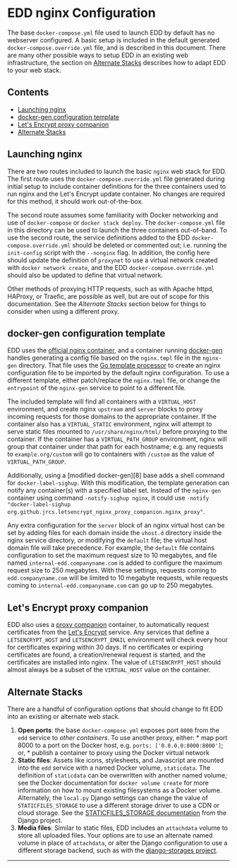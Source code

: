 # EDD nginx Configuration

The base `docker-compose.yml` file used to launch EDD by default has no webserver configured. A
basic setup is included in the default generated `docker-compose.override.yml` file, and is
described in this document. There are many other possible ways to setup EDD in an existing web
infrastructure, the section on [Alternate Stacks](#alternate) describes how to adapt EDD to your
web stack.

## Contents
* [Launching nginx](#launch)
* [docker-gen configuration template](#docker-gen)
* [Let's Encrypt proxy companion](#letsencrypt)
* [Alternate Stacks](#alternate)


## Launching nginx <a name="#launch"/>

There are two routes included to launch the basic `nginx` web stack for EDD. The first route uses
the `docker-compose.override.yml` file generated during initial setup to include container
definitions for the three containers used to run nginx and the Let's Encrypt update container. No
changes are required for this method, it should work out-of-the-box.

The second route assumes some familiarity with Docker networking and use of `docker-compose` or
`docker stack deploy`. The `docker-compose.yml` file in this directory can be used to launch the
three containers out-of-band. To use the second route, the service definitions added to the EDD
`docker-compose.override.yml` should be deleted or commented out; i.e. running the `init-config`
script with the `--nonginx` flag. In addition, the config here should update the definition of
`proxynet` to use a virtual network created with `docker network create`, and the EDD
`docker-compose.override.yml` should also be updated to define that virtual network.

Other methods of proxying HTTP requests, such as with Apache httpd, HAProxy, or Traefic, are
possible as well, but are out of scope for this documentation. See the _Alternate Stacks_ section
below for things to consider when using a different proxy.

## docker-gen configuration template <a name="#docker-gen"/>

EDD uses the [official nginx container][1], and a container running [docker-gen][2] handles
generating a config file based on the `nginx.tmpl` file in the `nginx-gen` directory. That file
uses the [Go template processor][3] to create an nginx configuration file to be imported by the
default nginx configuration. To use a different template, either patch/replace the `nginx.tmpl`
file, or change the `entrypoint` of the `nginx-gen` service to point to a different file.

The included template will find all containers with a `VIRTUAL_HOST` environment, and create nginx
`upstream` and `server` blocks to proxy incoming requests for those domains to the appropriate
container. If the container also has a `VIRTUAL_STATIC` environment, nginx will attempt to serve
static files mounted to `/usr/share/nginx/html/` before proxying to the container. If the
container has a `VIRTUAL_PATH_GROUP` environment, nginx will group that container under that path
for each hostname; e.g. any requests to `example.org/custom` will go to containers with `/custom`
as the value of `VIRTUAL_PATH_GROUP`.

Additionally, using a [modified docker-gen][8] base adds a shell command for `docker-label-sighup`.
With this modification, the template generation can notify any container(s) with a specified label
set. Instead of the `nginx-gen` container using command `-notify-sighup nginx`, it could use
`-notify "docker-label-sighup org.github.jrcs.letsencrypt_nginx_proxy_companion.nginx_proxy"`.

Any extra configuration for the `server` block of an nginx virtual host can be set by adding files
for each domain inside the `vhost.d` directory inside the nginx service directory, or modifying
the `default` file; the virtual host domain file will take precedence. For example, the `default`
file contains configuration to set the maximum request size to 10 megabytes, and file named
`internal-edd.companyname.com` is added to configure the maximum request size to 250 megabytes.
With these settings, requests coming to `edd.companyname.com` will be limited to 10 megabyte
requests, while requests coming to `internal-edd.companyname.com` can go up to 250 megabytes.

## Let's Encrypt proxy companion <a name="#letsencrypt"/>

EDD also uses a [proxy companion][4] container, to automatically request certificates from the
[Let's Encrypt][5] service. Any services that define a `LETSENCRYPT_HOST` and `LETSENCRYPT_EMAIL`
environment will check every hour for certificates expiring within 30 days. If no certificates or
expiring certificates are found, a creation/renewal request is started, and the certificates are
installed into nginx. The value of `LETSENCRYPT_HOST` should almost always be a subset of the
`VIRTUAL_HOST` value on the container.

## Alternate Stacks <a name="#alternate"/>

There are a handful of configuration options that should change to fit EDD into an existing or
alternate web stack.

1. __Open ports__: the base `docker-compose.yml` exposes port `8000` from the `edd` service to
   _other containers_. To use another proxy, either:
        * map port 8000 to a port on the Docker host, e.g. `ports: ['0.0.0.0:8000:8000']`; or,
        * publish a container to proxy using the Docker virtual network
2. __Static files__: Assets like icons, stylesheets, and Javascript are mounted into the `edd`
   service with a named Docker volume, `staticdata`. The definition of `staticdata` can be
   overwritten with another named volume; see the Docker documentation for `docker volume create`
   for more information on how to mount existing filesystems as a Docker volume. Alternately,
   the `local.py` Django settings can change the value of `STATICFILES_STORAGE` to use a different
   storage driver to use a CDN or cloud storage. See the [STATICFILES_STORAGE documentation][6]
   from the Django project.
3. __Media files__: Similar to static files, EDD includes an `attachdata` volume to store all
   uploaded files. Your options are to use an alternate named volume in place of `attachdata`, or
   alter the Django configuration to use a different storage backend, such as with the
   [django-storages project][7].

--------------------------------------------------------------------------------

[1]:  https://hub.docker.com/_/nginx/
[2]:  https://github.com/jwilder/docker-gen
[3]:  https://golang.org/pkg/text/template/
[4]:  https://github.com/JrCs/docker-letsencrypt-nginx-proxy-companion
[5]:  https://letsencrypt.org/
[6]:  https://docs.djangoproject.com/en/dev/howto/static-files/deployment/#staticfiles-from-cdn
[7]:  https://django-storages.readthedocs.io/en/latest/
